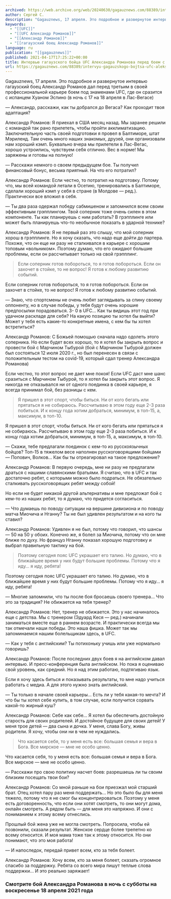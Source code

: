 ```yaml
---
archived: https://web.archive.org/web/20240630/gagauznews.com/88389/intervyu-gagauzskogo-bojtsa-ufc-aleksandra-romanova-pered-boem-s-huanom-espino.html
author: Сергей С.
description: "Gagauznews, 17 апреля. Это подробное и развернутое интервью гагаузский боец Александр Романов дал перед третьим в своей профессиональной карьере боем под знаменами UFC, где он сразится с испанцем Хуаном Эспино (в ночь с 17 на 18 апреля в Лас-Вегасе) — Александр, расскажи, как ты добрался до Вегаса? Как проходит твоя адаптация? Александр Романов: Я приехал в США месяц назад. Мы заранее решили с командой так рано прилететь, чтобы пройти акклиматизацию. Заключительную часть своей подготовки я провел в Балтиморе, штат Мэриленд. Там очень много наших знакомых, друзей, они организовали нам хороший кэмп. Буквально вчера мы прилетели в Лас-Вегас, хорошо устроились, чувствуем […]"
keywords:
  - "[[UFC]]"
  - "[[UFC Александр Романов]]"
  - "[[Александр Романов]]"
  - "[[гагаузский боец Александр Романов]]"
language: ru
publication: "[[gagauznews]]"
published: 2021-04-17T17:25:22+00:00
title: Интервью гагаузского бойца UFC Александра Романова перед боем с Хуаном Эспино
url: https://gagauznews.com/88389/intervyu-gagauzskogo-bojtsa-ufc-aleksandra-romanova-pered-boem-s-huanom-espino.html
---
```


Gagauznews, 17 апреля. Это подробное и развернутое интервью гагаузский боец Александр Романов дал перед третьим в своей профессиональной карьере боем под знаменами UFC, где он сразится с испанцем Хуаном Эспино (в ночь с 17 на 18 апреля в Лас-Вегасе)

— Александр, расскажи, как ты добрался до Вегаса? Как проходит твоя адаптация?

Александр Романов: Я приехал в США месяц назад. Мы заранее решили с командой так рано прилететь, чтобы пройти акклиматизацию. Заключительную часть своей подготовки я провел в Балтиморе, штат Мэриленд. Там очень много наших знакомых, друзей, они организовали нам хороший кэмп. Буквально вчера мы прилетели в Лас-Вегас, хорошо устроились, чувствуем себя отлично. Вес в норме! Мы заряжены и готовы на полную!

— Расскажи немного о своем предыдущем бое. Ты получил финансовый бонус, весьма приятный. На что его потратил?

Александр Романов: Если честно, то потратил на подготовку. Потому что, мы всей командой летали в Осетию, тренировались в Балтиморе, сделали хороший кэмп у себя в стране (в Молдове — ред.). Практически все вложил в себя.



— Ты два раза одержал победу сабмишеном и запомнился всем своим эффективным грэпплингом. Твой соперник тоже очень силен в этом компоненте. Ты как планируешь с ним работать? В грэпплинге или может быть планируешь что-то необычное показать в ударной технике?

Александр Романов: Я не первый раз это слышу, что мой соперник хорош в грэпплинге. Но я хочу сказать, что надо еще дойти до партера. Похоже, что он еще ни разу не сталкивался в карьере с хорошим топовым «вольником». Поэтому думаю, что его ожидают большие проблемы, если он рассчитывает только на свой грэпплинг.

> Если соперник готов побороться, то я готов побороться. Если он захочет в стойке, то не вопрос! Я готов к любому развитию событий.

Если соперник готов побороться, то я готов побороться. Если он захочет в стойке, то не вопрос! Я готов к любому развитию событий.

— Знаю, что спортсмены не очень любят заглядывать за спину своему оппоненту, но в случае победы, у тебя будут очень хорошие предпосылки порадоваться. 3- 0 в UFC… Как ты видишь этот год при удачном раскладе для себя? На какую позицию ты хотел бы выйти? Может у тебя есть какие-то конкретные имена, с кем бы ты хотел встретиться?

Александр Романов: С Божьей помощью сначала надо одолеть этого соперника. Но если будет всех хорошо, то я хотел бы закрыть вопрос и провести бой с Марчином Тыбурой (бой с Марчином Тыбурой должен был состояться 12 июля 2020 г., но был перенесен в связи с положительным тестом на covid-19, который сдал тренер Александра Романова)

Если честно, то этот вопрос не дает мне покоя! Если UFC даст мне шанс сразиться с Марчином Тыбурой, то я хотел бы закрыть этот вопрос. Я никогда не отказывался ни от одного поединка в своей карьере, я всегда принимал бой, без разницы с кем.

> Я пришел в этот спорт, чтобы биться. Ни от кого бегать или прятаться я не собираюсь. Рассчитываю в этом году еще 2-3 раза побиться. И к концу года хотим добраться, минимум, в топ-15, а, максимум, в топ-10.

Я пришел в этот спорт, чтобы биться. Ни от кого бегать или прятаться я не собираюсь. Рассчитываю в этом году еще 2-3 раза побиться. И к концу года хотим добраться, минимум, в топ-15, а, максимум, в топ-10.



— Скажи, тебе предлагали поединок с кем-то из русскоязычных бойцов? Топ-15 в тяжелом весе наполнен русскоговорящими бойцами — Попович, Волков… Как бы ты отреагировал на такое предложение?

Александр Романов: В первую очередь, мне ни разу не предлагали драться с нашими славянскими братьями. Я считаю, что в UFC и так достаточно ребят, с которыми можно было подраться. Не обязательно сталкивать русскоговорящих ребят между собой!

Но если не будет никакой другой альтернативы и мне предложат бой с кем-то из наших ребят, то я думаю, что придется согласиться.

— Что думаешь по поводу ситуации на вершине дивизиона и по поводу матча Миочича и Нганну? Ты не был удивлен результатом и на кого ты ставил?

Александр Романов: Удивлен я не был, потому что говорил, что шансы — 50 на 50 у обоих. Конечно же, я болел за Миочича, потому что он мне ближе по духу. Но француз Нганну показал хорошую подготовку и выбрал правильную тактику на бой.

> Поэтому сегодня пояс UFC украшает его талию. Но думаю, что в ближайшее время у них будут большие проблемы. Потому что я иду… я иду, ребята!

Поэтому сегодня пояс UFC украшает его талию. Но думаю, что в ближайшее время у них будут большие проблемы. Потому что я иду… я иду, ребята!



— Многие запомнили, что ты после боя бросаешь своего тренера… Что это за традиция? Не обижается на тебя тренер?

Александр Романов: Нет, тренер не обижается. Это у нас начиналось еще с детства. Мы с тренером (Эдуард Кеся — ред.) начинали заниматься вместе еще в раннем возрасте. И практически всегда мы так отмечали наши победы. Это наша фишка. Может так мы запоминаемся нашим болельщикам здесь, в UFC.

— Как у тебя с английским? Ты потихоньку учишь или уже нормально говоришь?

Александр Романов: После последних двух боев я на английском давал интервью. И пресс-конференция была английском. Но пока я оцениваю свой уровень, как средний. Но я над этим работаю, подтягиваю язык.

Если я хочу здесь биться и показывать результаты, то мне надо учиться работать с медиа. А для этого нужно знать английский.

— Ты только в начале своей карьеры… Есть ли у тебя какая-то мечта? И что бы ты хотел себе купить, в том случае, если получится сорвать какой-то жирный куш?

Александр Романов: Себе как себе… Я хотел бы обеспечить достойную старость для своих родителей. И достойное будущее для своих детей! У меня трое детей — два сына и дочка. У меня, слава Богу, живы родители. Я хочу, чтобы они ни в чем не нуждались.

> Что касается себя, то у меня есть все: большая семья и вера в Бога. Все мирское — мне не особо ценно.

Что касается себя, то у меня есть все: большая семья и вера в Бога. Все мирское — мне не особо ценно.



— Расскажи про свою политику насчет боев: разрешаешь ли ты своим близким посещать твои бои?

Александр Романов: Со мной раньше на бои приезжал мой старший брат. Отец хотел пару раз меня поддержать… Но это было бы для меня тяжело, потому что я не смог бы концентрироваться. Поэтому у меня есть договоренность, что если они хотят смотреть, то они могут дома, онлайн смотреть. А рядом быть — для меня это напряжно. И они с пониманием к этому всему отнеслись.

Прошлый бой жена уже не могла смотреть. Попросила, чтобы ей позвонили, сказали результат. Женское сердце более трепетно ко всему относится. И моя мама тоже так к этому относится. Но они понимают, что это моя работа!

— И напоследок, передай привет всем, кто за тебя болеет.

Александр Романов: Хочу всем, кто за меня болеет, сказать огромное спасибо за поддержку. Ребята со всего мира пишут теплые слова поддержки… И это реально заряжает!

### Смотрите бой Александра Романова в ночь с субботы на воскресенье 18 апреля 2021 года